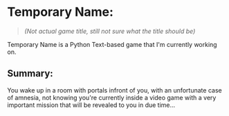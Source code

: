 # Temporary Name:
> *(Not actual game title, still not sure what the title should be)*

Temporary Name is a Python Text-based game that I'm currently working on.

## Summary:
You wake up in a room with portals infront of you, with an unfortunate case of amnesia, not knowing you're currently inside a video game with a very important mission that 
will be revealed to you in due time...
